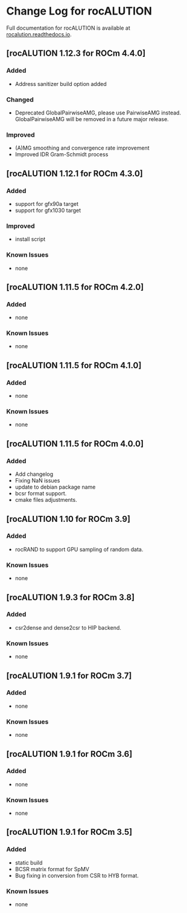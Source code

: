 # Change Log for rocALUTION

Full documentation for rocALUTION is available at [rocalution.readthedocs.io](https://rocalution.readthedocs.io/en/latest/).

## [rocALUTION 1.12.3 for ROCm 4.4.0]
### Added
- Address sanitizer build option added
### Changed
- Deprecated GlobalPairwiseAMG, please use PairwiseAMG instead. GlobalPairwiseAMG will be removed in a future major release.
### Improved
- (A)MG smoothing and convergence rate improvement
- Improved IDR Gram-Schmidt process

## [rocALUTION 1.12.1 for ROCm 4.3.0]
### Added
- support for gfx90a target
- support for gfx1030 target
### Improved
- install script
### Known Issues
- none

## [rocALUTION 1.11.5 for ROCm 4.2.0]
### Added
- none
### Known Issues
- none

## [rocALUTION 1.11.5 for ROCm 4.1.0]
### Added
- none
### Known Issues
- none

## [rocALUTION 1.11.5 for ROCm 4.0.0]
### Added
- Add changelog
- Fixing NaN issues
- update to debian package name
- bcsr format support.
- cmake files adjustments.

## [rocALUTION 1.10 for ROCm 3.9]
### Added
- rocRAND to support GPU sampling of random data.
### Known Issues
- none

## [rocALUTION 1.9.3 for ROCm 3.8]
### Added
- csr2dense and dense2csr to HIP backend.
### Known Issues
- none

## [rocALUTION 1.9.1 for ROCm 3.7]
### Added
- none
### Known Issues
- none

## [rocALUTION 1.9.1 for ROCm 3.6]
### Added
- none
### Known Issues
- none

## [rocALUTION 1.9.1 for ROCm 3.5]
### Added
- static build
- BCSR matrix format for SpMV
- Bug fixing in conversion from CSR to HYB format. 
### Known Issues
- none
